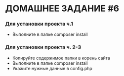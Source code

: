 ДОМАШНЕЕ ЗАДАНИЕ #6
=====================

### Для установки проекта ч.1
* Выполните в папке composer install

### Для установки проекта ч. 2-3
* Копируйте содержимое папки в корень сайта
* Выполните в папке composer install
* Укажите нужные данные в config.php